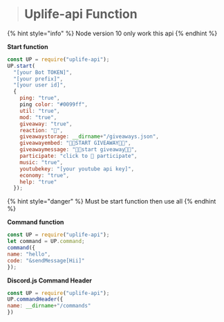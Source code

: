 > # Uplife-api Function

{% hint style="info" %}
Node version 10 only work this api
{% endhint %}

**Start function**
```js
const UP = require("uplife-api");
UP.start(
  "[your Bot TOKEN]",
  "[your prefix]",
  "[your user id]",
  {
    ping: "true",
    ping color: "#0099ff",
    util: "true",
    mod: "true",
    giveaway: "true",
    reaction: "🎉",
    giveawaystorage: __dirname+"/giveaways.json",
    giveawayembed: "🎉🎉START GIVEAWAY🎉🎉",
    giveawaymessage: "🎉🎉start giveaway🎉🎉",
    participate: "click to 🎉 participate",
    music: "true",
    youtubekey: "[your youtube api key]",
    economy: "true",
    help: "true"
  });
```
{% hint style="danger" %}
Must be start function then use all
{% endhint %}

**Command function**
```js
const UP = require("uplife-api");
let command = UP.command;
command({
name: "hello",
code: "&sendMessage[Hii]"
});
```

**Discord.js Command Header**
```js
const UP = require("uplife-api");
UP.commandHeader({
name: __dirname+"/commands"
})
```

